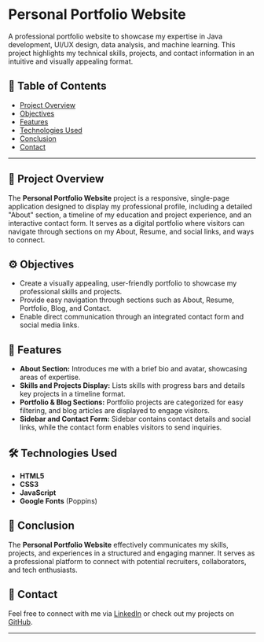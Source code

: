 # Personal Portfolio Website

A professional portfolio website to showcase my expertise in Java development, UI/UX design, data analysis, and machine learning. This project highlights my technical skills, projects, and contact information in an intuitive and visually appealing format.

## 🌟 Table of Contents
- [Project Overview](#project-overview)
- [Objectives](#objectives)
- [Features](#features)
- [Technologies Used](#technologies-used)
- [Conclusion](#conclusion)
- [Contact](#contact)

---

## 🎯 Project Overview
The **Personal Portfolio Website** project is a responsive, single-page application designed to display my professional profile, including a detailed "About" section, a timeline of my education and project experience, and an interactive contact form. It serves as a digital portfolio where visitors can navigate through sections on my About, Resume, and social links, and ways to connect.

## ⚙️ Objectives
- Create a visually appealing, user-friendly portfolio to showcase my professional skills and projects.
- Provide easy navigation through sections such as About, Resume, Portfolio, Blog, and Contact.
- Enable direct communication through an integrated contact form and social media links.

## 🚀 Features
- **About Section:** Introduces me with a brief bio and avatar, showcasing areas of expertise.
- **Skills and Projects Display:** Lists skills with progress bars and details key projects in a timeline format.
- **Portfolio & Blog Sections:** Portfolio projects are categorized for easy filtering, and blog articles are displayed to engage visitors.
- **Sidebar and Contact Form:** Sidebar contains contact details and social links, while the contact form enables visitors to send inquiries.

## 🛠️ Technologies Used
- **HTML5**
- **CSS3**
- **JavaScript**
- **Google Fonts** (Poppins)

## 📌 Conclusion
The **Personal Portfolio Website** effectively communicates my skills, projects, and experiences in a structured and engaging manner. It serves as a professional platform to connect with potential recruiters, collaborators, and tech enthusiasts.

## 📧 Contact
Feel free to connect with me via [LinkedIn](https://www.linkedin.com/in/avik-sen-043379273/) or check out my projects on [GitHub](https://github.com/AvikSen116).

---
